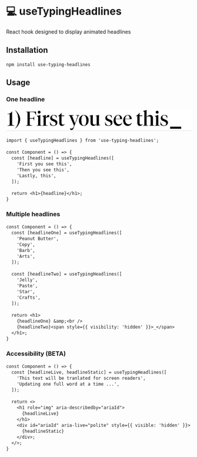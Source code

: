 # 💻 useTypingHeadlines

React hook designed to display animated headlines

## Installation

```
npm install use-typing-headlines
```

## Usage

### One headline

![One headline preview](images/one-headline-preview.gif)

```tsx
import { useTypingHeadlines } from 'use-typing-headlines';

const Component = () => {
  const [headline] = useTypingHeadlines([
    'First you see this',
    'Then you see this',
    'Lastly, this',
  ]);

  return <h1>{headline}</h1>;
}
```

### Multiple headlines

```tsx
const Component = () => {
  const [headlineOne] = useTypingHeadlines([
    'Peanut Butter',
    'Copy',
    'Barb',
    'Arts',
  ]);

  const [headlineTwo] = useTypingHeadlines([
    'Jelly',
    'Paste',
    'Star',
    'Crafts',
  ]);

  return <h1>
    {headlineOne} &amp;<br />
    {headlineTwo}<span style={{ visibility: 'hidden' }}>_</span>
  </h1>;
}
```

### Accessibility (BETA)

```tsx
const Component = () => {
  const [headlineLive, headlineStatic] = useTypingHeadlines([
    'This text will be tranlated for screen readers',
    'Updating one full word at a time ...',
  ]);

  return <>
    <h1 role="img" aria-describedby="ariaId">
      {headlineLive}
    </h1>
    <div id="ariaId" aria-live="polite" style={{ visible: 'hidden' }}>
      {headlineStatic}
    </div>;
  </>;
}
```